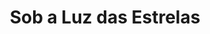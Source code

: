 ---
ref: sol-030-0251
title: "Sob a Luz das Estrelas"
author_name: ["Sebastião Rodrigues"]
publisher: ["Ulisseia"]
year: "y1958"
origin: ["Portugal"]
formats: ["book-cover"]
disciplines: ["graphic-design"]
tags:
layout: artifact
status: ["scan"]
published: false
int_published: false
image_count:
date_added: 2023-06-16
batch:
---